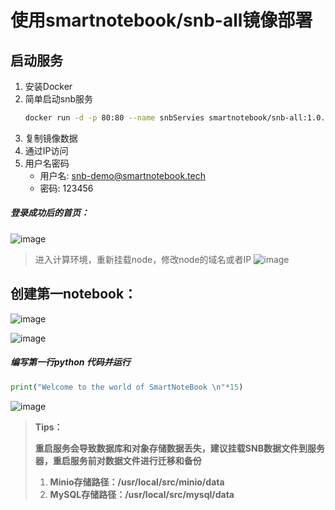 # 使用smartnotebook/snb-all镜像部署

##  启动服务
1. 安装Docker
2. 简单启动snb服务
    ```bash
    docker run -d -p 80:80 --name snbServies smartnotebook/snb-all:1.0.0
    ```
3. 复制镜像数据
4. 通过IP访问
5. 用户名密码
   - 用户名: snb-demo@smartnotebook.tech
   - 密码: 123456

##### 登录成功后的首页：

![image](https://github.com/wrss01/snb-docker-compose/assets/39665821/e3c35e3c-10c5-4447-a0b0-59f78f47db63)

> 进入计算环境，重新挂载node，修改node的域名或者IP
    ![image](https://github.com/wrss01/snb-docker-compose/assets/93983997/fe61e3f4-9415-447c-897e-f5ffa89a0dc3)


## 创建第一notebook：

![image](https://github.com/wrss01/snb-docker-compose/assets/39665821/8dda2eaa-77a6-4ed7-99d8-81537af834bd)

![image](https://github.com/wrss01/snb-docker-compose/assets/39665821/bec3d224-dc31-4b8e-9ef4-0b30a708151c)

##### 编写第一行python 代码并运行

```python
print("Welcome to the world of SmartNoteBook \n"*15)
```

![image](https://github.com/wrss01/snb-docker-compose/assets/39665821/fc4d4830-833d-434b-bb46-d5d815b52b86)

> **Tips：**
> 
> **重启服务会导致数据库和对象存储数据丢失，建议挂载SNB数据文件到服务器，重启服务前对数据文件进行迁移和备份**
> 1. **Minio存储路径：/usr/local/src/minio/data**  
> 2. **MySQL存储路径：/usr/local/src/mysql/data**
